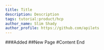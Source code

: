 ```yaml
---
title: Title
description: Description
tags: tutorial:product/hcp
author_name: Slim Shady
author_profile: https://github.com/apilets
---
```

###Added
##New Page
#Content
End
